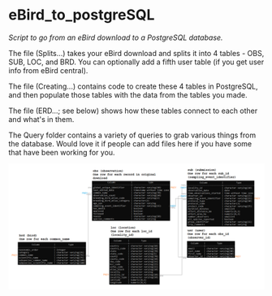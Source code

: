 # eBird_to_postgreSQL

*Script to go from an eBird download to a PostgreSQL database.* 

The file (Splits...) takes your eBird download and splits it into 4 tables - OBS, SUB, LOC, and BRD. You can optionally add a fifth user table (if you get user info from eBird central).

The file (Creating...) contains code to create these 4 tables in PostgreSQL, and then populate those tables with the data from the tables you made.

The file (ERD...; see below) shows how these tables connect to each other and what's in them.

The Query folder contains a variety of queries to grab various things from the database. Would love it if people can add files here if you have some that have been working for you. 

![erd](https://github.com/nmanich/eBird_to_postgreSQL/blob/master/ERD6.png)

